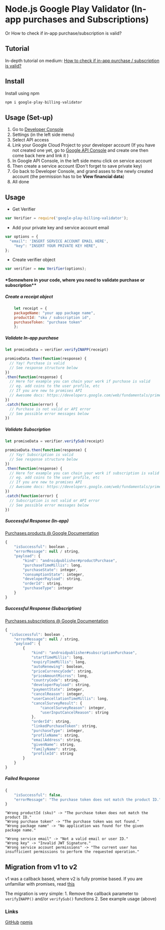 # Node.js Google Play Validator (In-app purchases and Subscriptions)

Or How to check if in-app purchase/subscription is valid?

## Tutorial

In-depth tutorial on medium: [How to check if in-app purchase / subscription is valid?](https://medium.com/androidhub/how-to-validate-in-app-purchase-subscription-on-your-node-js-backend-a2b823470034)

## Install

Install using npm

```javascript
npm i google-play-billing-validator
```

## Usage (Set-up)

1.  Go to [Developer Console](https://play.google.com/apps/publish/ "Developer Console")
2.  Settings (in the left side menu)
3.  Select API access
4.  Link your Google Cloud Project to your developer account (If you have not created one yet, go to [Google API Console](https://console.developers.google.com/iam-admin/projects "API Console") and create one then come back here and link it )
5.  In Google API Console, in the left side menu click on service account
6.  Then create a service account (Don't forget to save private key)
7.  Go back to Developer Console, and grand asses to the newly created account (the permission has to be **View financial data**)
8.  All done

## Usage

-   Get Verifier

```javascript
var Verifier = require('google-play-billing-validator');
```

-   Add your private key and service account email

```javascript
var options = {
  "email": 'INSERT SERVICE ACCOUNT EMAIL HERE',
	"key": "INSERT YOUR PRIVATE KEY HERE",
};
```

-   Create verifier object

```javascript
var verifier = new Verifier(options);
```

#### \*Somewhere in your code, where you need to validate purchase or subscription\*\*

##### Create a receipt object

```javascript
	let receipt = {
  	packageName: "your app package name",
  	productId: "sku / subscription id",
  	purchaseToken: "purchase token"
	};
```

##### Validate In-app purchase

```javascript
let promiseData = verifier.verifyINAPP(receipt)

promiseData.then(function(response) {
  // Yay! Purchase is valid
  // See response structure below
})
.then(function(response) {
  // Here for example you can chain your work if purchase is valid
  // eg. add coins to the user profile, etc
  // If you are new to promises API
  // Awesome docs: https://developers.google.com/web/fundamentals/primers/promises
})
.catch(function(error) {
  // Purchase is not valid or API error
  // See possible error messages below
})
```

##### Validate Subscription

```javascript
let promiseData = verifier.verifySub(receipt)

promiseData.then(function(response) {
  // Yay! Subscription is valid
  // See response structure below
})
.then(function(response) {
  // Here for example you can chain your work if subscription is valid
  // eg. add coins to the user profile, etc
  // If you are new to promises API
  // Awesome docs: https://developers.google.com/web/fundamentals/primers/promises
})
.catch(function(error) {
  // Subscription is not valid or API error
  // See possible error messages below
})
```

##### Successful Response (In-app)
[
Purchases.products @ Google Documentation](https://developers.google.com/android-publisher/api-ref/purchases/products#resource)

```javascript
{
	"isSuccessful": boolean ,
	"errorMessage": null / string,
	"payload": {
		"kind": "androidpublisher#productPurchase",
		"purchaseTimeMillis": long,
		"purchaseState": integer,
		"consumptionState": integer,
		"developerPayload": string,
		"orderId": string,
		"purchaseType": integer
	}
}
```

##### Successful Response (Subscription)
[Purchases.subscriptions @ Google Documentation](https://developers.google.com/android-publisher/api-ref/purchases/subscriptions#resource)

```javascript
{
  "isSuccessful": boolean ,
	"errorMessage": null / string,
	"payload": {
		{
			"kind": "androidpublisher#subscriptionPurchase",
			"startTimeMillis": long,
			"expiryTimeMillis": long,
			"autoRenewing": boolean,
			"priceCurrencyCode": string,
			"priceAmountMicros": long,
			"countryCode": string,
			"developerPayload": string,
			"paymentState": integer,
			"cancelReason": integer,
			"userCancellationTimeMillis": long,
			"cancelSurveyResult": {
				"cancelSurveyReason": integer,
				"userInputCancelReason": string
			},
			"orderId": string,
			"linkedPurchaseToken": string,
			"purchaseType": integer,
			"profileName": string,
			"emailAddress": string,
			"givenName": string,
			"familyName": string,
			"profileId": string
		}
	}
}
```

##### Failed Response

```javascript
{
	"isSuccessful": false,
	"errorMessage": "The purchase token does not match the product ID."
}
```

    "Wrong productId (sku)" -> "The purchase token does not match the product ID."
    "Wrong purchase token" -> "The purchase token was not found."
    "Wrong package name" -> "No application was found for the given package name."

    "Wrong service email" -> "Not a valid email or user ID."
    "Wrong key" -> "Invalid JWT Signature."
    "Wrong service account permissions" -> "The current user has insufficient permissions to perform the requested operation."

## Migration from v1 to v2

v1 was a callback based, where v2 is fully promise based.
If you are unfamiliar with promises, read [this](https://developers.google.com/web/fundamentals/primers/promises)

The migration is very simple:
1\. Remove the callback parameter to `verifyINAPP()` and/or `verifySub()` functions
2\. See example usage (above)

### Links

[GitHub](https://github.com/Deishelon/google-play-billing-validator "GitHub")
[npmjs](https://www.npmjs.com/package/google-play-billing-validator "npmjs")
